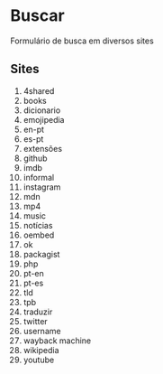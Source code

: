 # Buscar
Formulário de busca em diversos sites

## Sites
1. 4shared
1. books
1. dicionario
1. emojipedia
1. en-pt
1. es-pt
1. extensões
1. github
1. imdb
1. informal
1. instagram
1. mdn
1. mp4
1. music
1. notícias
1. oembed
1. ok
1. packagist
1. php
1. pt-en
1. pt-es
1. tld
1. tpb
1. traduzir
1. twitter
1. username
1. wayback machine
1. wikipedia
1. youtube
